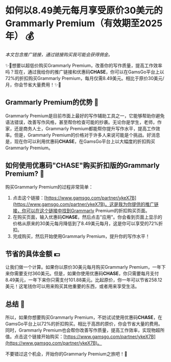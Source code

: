 # 如何以8.49美元每月享受原价30美元的Grammarly Premium（有效期至2025年） 💰

*本文包含推广链接，通过链接购买我可能会获得佣金。*

✨🎉想要以超低价购买Grammarly Premium，改善你的写作质量，提高工作效率吗？现在，通过我给你的推广链接和优惠码**CHASE**，你可以在GamsGo平台上以72%的折扣购买Grammarly Premium，每月仅需8.49美元。相比于原价30美元/月，你会节省大量费用！✨🎉

## Grammarly Premium的优势 🌟

Grammarly Premium是目前市面上最好的写作辅助工具之一，它能够帮助你避免语法错误，改善写作风格，甚至帮你检查可能的抄袭。无论你是学生，老师，作家，还是商务人士，Grammarly Premium都能帮你提升写作水平，提高工作效率。但是，Grammarly Premium的价格对于许多人来说可能是个挑战。好消息是，现在你可以利用优惠码**CHASE**，在GamsGo平台上以大幅度的折扣购买Grammarly Premium。

## 如何使用优惠码"CHASE"购买折扣版的Grammarly Premium? 💼

购买Grammarly Premium的过程非常简单：

1. 点击这个链接：[https://www.gamsgo.com/partner/ykeX7B](https://www.gamsgo.com/partner/ykeX7B)。这是我为你提供的推广链接，你可以在这个链接中找到Grammarly Premium的折扣购买页面。
2. 在购买页面，输入优惠码**CHASE**，然后点击"应用"。你会看到页面上显示的价格从原来的30美元每月降低到了8.49美元每月，这是你可以享受的72%折扣。
3. 完成购买，然后开始使用Grammarly Premium，提升你的写作水平！

## 节省的具体金额 💵

让我们做一个计算。如果你以原价30美元每月购买Grammarly Premium，一年下来你需要支付360美元。但是，如果你使用优惠码**CHASE**，你只需要每月支付8.49美元，一年下来你只需支付101.88美元。比起原价，你一年可以节省258.12美元！这笔钱你可以用来购买其他重要的东西，或者用来享受生活。

## 总结 🎁

所以，如果你想要购买Grammarly Premium，不妨试试使用优惠码**CHASE**，在GamsGo平台上以72%的折扣购买。相比于高昂的原价，你会节省大量的费用。同时，Grammarly Premium也会帮你改善写作质量，提高工作效率，实现物超所值。点击这个链接开始购买：[https://www.gamsgo.com/partner/ykeX7B](https://www.gamsgo.com/partner/ykeX7B)。

不要错过这个机会，开始你的Grammarly Premium之旅吧！💖